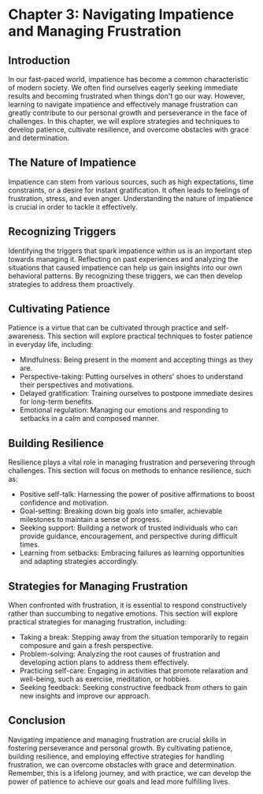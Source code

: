 Chapter 3: Navigating Impatience and Managing Frustration
=========================================================

Introduction
------------

In our fast-paced world, impatience has become a common characteristic of modern society. We often find ourselves eagerly seeking immediate results and becoming frustrated when things don't go our way. However, learning to navigate impatience and effectively manage frustration can greatly contribute to our personal growth and perseverance in the face of challenges. In this chapter, we will explore strategies and techniques to develop patience, cultivate resilience, and overcome obstacles with grace and determination.

The Nature of Impatience
------------------------

Impatience can stem from various sources, such as high expectations, time constraints, or a desire for instant gratification. It often leads to feelings of frustration, stress, and even anger. Understanding the nature of impatience is crucial in order to tackle it effectively.

Recognizing Triggers
--------------------

Identifying the triggers that spark impatience within us is an important step towards managing it. Reflecting on past experiences and analyzing the situations that caused impatience can help us gain insights into our own behavioral patterns. By recognizing these triggers, we can then develop strategies to address them proactively.

Cultivating Patience
--------------------

Patience is a virtue that can be cultivated through practice and self-awareness. This section will explore practical techniques to foster patience in everyday life, including:

* Mindfulness: Being present in the moment and accepting things as they are.
* Perspective-taking: Putting ourselves in others' shoes to understand their perspectives and motivations.
* Delayed gratification: Training ourselves to postpone immediate desires for long-term benefits.
* Emotional regulation: Managing our emotions and responding to setbacks in a calm and composed manner.

Building Resilience
-------------------

Resilience plays a vital role in managing frustration and persevering through challenges. This section will focus on methods to enhance resilience, such as:

* Positive self-talk: Harnessing the power of positive affirmations to boost confidence and motivation.
* Goal-setting: Breaking down big goals into smaller, achievable milestones to maintain a sense of progress.
* Seeking support: Building a network of trusted individuals who can provide guidance, encouragement, and perspective during difficult times.
* Learning from setbacks: Embracing failures as learning opportunities and adapting strategies accordingly.

Strategies for Managing Frustration
-----------------------------------

When confronted with frustration, it is essential to respond constructively rather than succumbing to negative emotions. This section will explore practical strategies for managing frustration, including:

* Taking a break: Stepping away from the situation temporarily to regain composure and gain a fresh perspective.
* Problem-solving: Analyzing the root causes of frustration and developing action plans to address them effectively.
* Practicing self-care: Engaging in activities that promote relaxation and well-being, such as exercise, meditation, or hobbies.
* Seeking feedback: Seeking constructive feedback from others to gain new insights and improve our approach.

Conclusion
----------

Navigating impatience and managing frustration are crucial skills in fostering perseverance and personal growth. By cultivating patience, building resilience, and employing effective strategies for handling frustration, we can overcome obstacles with grace and determination. Remember, this is a lifelong journey, and with practice, we can develop the power of patience to achieve our goals and lead more fulfilling lives.
